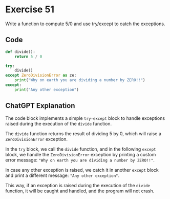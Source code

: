 # Exercise 51
Write a function to compute 5/0 and use try/except to catch the exceptions.

## Code
```python
def divide():
    return 5 / 0

try:
    divide()
except ZeroDivisionError as ze:
    print("Why on earth you are dividing a number by ZERO!!")
except:
    print("Any other exception")
```

## ChatGPT Explanation
The code block implements a simple `try-except` block to handle exceptions raised during the execution of the `divide` function.

The `divide` function returns the result of dividing 5 by 0, which will raise a `ZeroDivisionError` exception.

In the `try` block, we call the `divide` function, and in the following `except` block, we handle the `ZeroDivisionError` exception by printing a custom error message: `"Why on earth you are dividing a number by ZERO!!"`.

In case any other exception is raised, we catch it in another `except` block and print a different message: `"Any other exception"`.

This way, if an exception is raised during the execution of the `divide` function, it will be caught and handled, and the program will not crash.